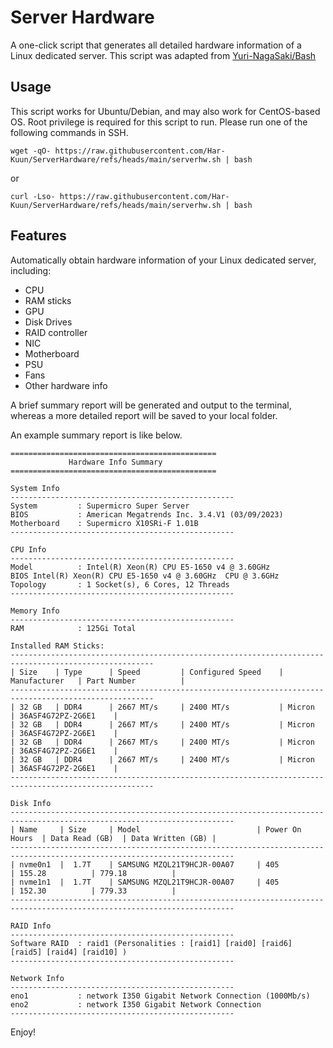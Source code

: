 # Server Hardware
A one-click script that generates all detailed hardware information of a Linux dedicated server.
This script was adapted from [Yuri-NagaSaki/Bash](https://github.com/Yuri-NagaSaki/Bash/blob/main/hardware_info_script.sh)

## Usage
This script works for Ubuntu/Debian, and may also work for CentOS-based OS.
Root privilege is required for this script to run.
Please run one of the following commands in SSH.

```
wget -qO- https://raw.githubusercontent.com/Har-Kuun/ServerHardware/refs/heads/main/serverhw.sh | bash
```
or
```
curl -Lso- https://raw.githubusercontent.com/Har-Kuun/ServerHardware/refs/heads/main/serverhw.sh | bash
```

## Features
Automatically obtain hardware information of your Linux dedicated server, including:
* CPU
* RAM sticks
* GPU
* Disk Drives
* RAID controller
* NIC
* Motherboard
* PSU
* Fans
* Other hardware info

A brief summary report will be generated and output to the terminal, whereas a more detailed report will be saved to your local folder.

An example summary report is like below.

```
==============================================
             Hardware Info Summary
==============================================

System Info
--------------------------------------------------
System         : Supermicro Super Server
BIOS           : American Megatrends Inc. 3.4.V1 (03/09/2023)
Motherboard    : Supermicro X10SRi-F 1.01B
--------------------------------------------------

CPU Info
--------------------------------------------------
Model          : Intel(R) Xeon(R) CPU E5-1650 v4 @ 3.60GHz
BIOS Intel(R) Xeon(R) CPU E5-1650 v4 @ 3.60GHz  CPU @ 3.6GHz
Topology       : 1 Socket(s), 6 Cores, 12 Threads
--------------------------------------------------

Memory Info
--------------------------------------------------
RAM            : 125Gi Total

Installed RAM Sticks:
------------------------------------------------------------------------------------------------------
| Size    | Type      | Speed         | Configured Speed    | Manufacturer   | Part Number          |
------------------------------------------------------------------------------------------------------
| 32 GB   | DDR4      | 2667 MT/s     | 2400 MT/s           | Micron         | 36ASF4G72PZ-2G6E1    |
| 32 GB   | DDR4      | 2667 MT/s     | 2400 MT/s           | Micron         | 36ASF4G72PZ-2G6E1    |
| 32 GB   | DDR4      | 2667 MT/s     | 2400 MT/s           | Micron         | 36ASF4G72PZ-2G6E1    |
| 32 GB   | DDR4      | 2667 MT/s     | 2400 MT/s           | Micron         | 36ASF4G72PZ-2G6E1    |
------------------------------------------------------------------------------------------------------

Disk Info
------------------------------------------------------------------------------------------------------------------------
| Name     | Size     | Model                          | Power On Hours  | Data Read (GB)  | Data Written (GB) |
------------------------------------------------------------------------------------------------------------------------
| nvme0n1  |  1.7T    | SAMSUNG MZQL21T9HCJR-00A07     | 405             | 155.28          | 779.18          |
| nvme1n1  |  1.7T    | SAMSUNG MZQL21T9HCJR-00A07     | 405             | 152.30          | 779.33          |
------------------------------------------------------------------------------------------------------------------------

RAID Info
--------------------------------------------------
Software RAID  : raid1 (Personalities : [raid1] [raid0] [raid6] [raid5] [raid4] [raid10] )
--------------------------------------------------

Network Info
--------------------------------------------------
eno1           : network I350 Gigabit Network Connection (1000Mb/s)
eno2           : network I350 Gigabit Network Connection
--------------------------------------------------
```

Enjoy!

